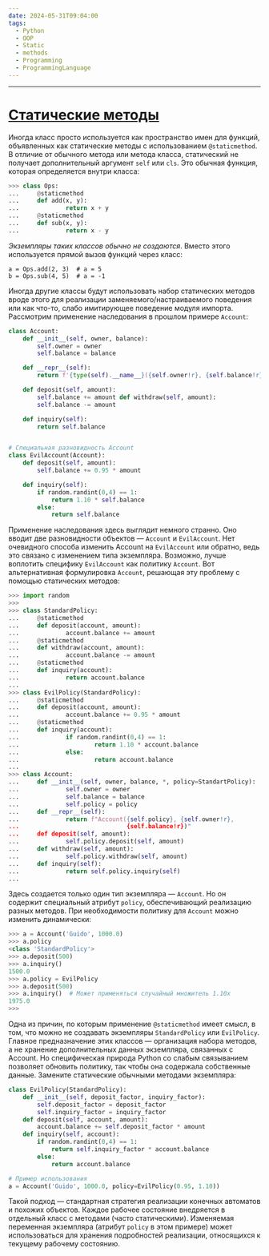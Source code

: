 ```yaml
---
date: 2024-05-31T09:04:00
tags:
  - Python
  - OOP
  - Static
  - methods
  - Programming
  - ProgrammingLanguage
---
```

---
# [Статические методы](https://timeweb.cloud/tutorials/python/staticheskij-metod-python)
Иногда класс просто используется как пространство имен для функций, объявленных как статические методы с использованием `@staticmethod`. В отличие от обычного метода или метода класса, статический не получает дополнительный аргумент `self` или `cls`. Это обычная функция, которая определяется внутри класса:

```python
>>> class Ops:
...     @staticmethod
...     def add(x, y):
...             return x + y
...     @staticmethod
...     def sub(x, y):
...             return x - y
```

*Экземпляры таких классов обычно не создаются*. Вместо этого используется прямой вызов функций через класс:

```Output
a = Ops.add(2, 3)  # a = 5
b = Ops.sub(4, 5)  # a = -1
```

Иногда другие классы будут использовать набор статических методов вроде этого для реализации заменяемого/настраиваемого поведения или как что-то, слабо имитирующее поведение модуля импорта. Рассмотрим применение наследования в прошлом примере `Account`:

```python
class Account:
    def __init__(self, owner, balance):
        self.owner = owner
        self.balance = balance

    def __repr__(self):
        return f'{type(self).__name__}({self.owner!r}, {self.balance!r})'

    def deposit(self, amount):
        self.balance += amount def withdraw(self, amount):
        self.balance -= amount

    def inquiry(self):
        return self.balance


# Специальная разновидность Account
class EvilAccount(Account):
    def deposit(self, amount):
        self.balance += 0.95 * amount

    def inquiry(self):
        if random.randint(0,4) == 1:
            return 1.10 * self.balance
        else:
            return self.balance
```

Применение наследования здесь выглядит немного странно. Оно вводит две разновидности объектов — `Account` и `EvilAccount`. Нет очевидного способа изменить Account на `EvilAccount` или обратно, ведь это связано с изменением типа экземпляра. Возможно, лучше воплотить специфику `EvilAccount` как политику `Account`. Вот альтернативная формулировка `Account`, решающая эту проблему с помощью статических методов:

```python
>>> import random
>>> 
>>> class StandardPolicy:
...     @staticmethod
...     def deposit(account, amount):
...             account.balance += amount
...     @staticmethod
...     def withdraw(account, amount):
...             account.balance -= amount
...     @staticmethod
...     def inquiry(account):
...             return account.balance
...
>>> class EvilPolicy(StandardPolicy):
...     @staticmethod
...     def deposit(account, amount):
...             account.balance += 0.95 * amount
...     @staticmethod
...     def inquiry(account):
...             if random.randint(0,4) == 1:
...                     return 1.10 * account.balance
...             else:
...                     return account.balance
...
>>> class Account:
...     def __init__(self, owner, balance, *, policy=StandartPolicy):
...             self.owner = owner
...             self.balance = balance
...             self.policy = policy
...     def __repr__(self):
...             return f"Account({self.policy}, {self.owner!r}, 
...                              {self.balance!r})"
...     def deposit(self, amount):
...             self.policy.deposit(self, amount)
...     def withdraw(self, amount):
...             self.policy.withdraw(self, amount)
...     def inquiry(self):
...             return self.policy.inquiry(self)
...
```

Здесь создается только один тип экземпляра — `Account`. Но он содержит специальный атрибут `policy`, обеспечивающий реализацию разных методов. При необходимости политику для `Account` можно изменить динамически:

```python
>>> a = Account('Guido', 1000.0)
>>> a.policy
<class 'StandardPolicy'> 
>>> a.deposit(500)
>>> a.inquiry()
1500.0
>>> a.policy = EvilPolicy
>>> a.deposit(500)
>>> a.inquiry()  # Может применяться случайный множитель 1.10x
1975.0
>>>
```

Одна из причин, по которым применение `@staticmethod` имеет смысл, в том, что можно не создавать экземпляры `StandardPolicy` или `EvilPolicy`. Главное предназначение этих классов — организация набора методов, а не хранение дополнительных данных экземпляра, связанных с Account. Но специфическая природа Python со слабым связыванием позволяет обновить политику, так чтобы она содержала собственные данные. Замените статические обычными методами экземпляра:

```python
class EvilPolicy(StandardPolicy):
	def __init__(self, deposit_factor, inquiry_factor):
		self.deposit_factor = deposit_factor
		self.inquiry_factor = inquiry_factor
	def deposit(self, account, amount):
		account.balance += self.deposit_factor * amount
	def inquiry(self, account):
		if random.randint(0,4) == 1:
			return self.inquiry_factor * account.balance
		else:
			return account.balance
```

```python
# Пример использования
a = Account('Guido', 1000.0, policy=EvilPolicy(0.95, 1.10))
```

Такой подход — стандартная стратегия реализации конечных автоматов и похожих объектов. Каждое рабочее состояние внедряется в отдельный класс с методами (часто статическими). Изменяемая переменная экземпляра (атрибут `policy` в этом примере) может использоваться для хранения подробностей реализации, относящихся к текущему рабочему состоянию.